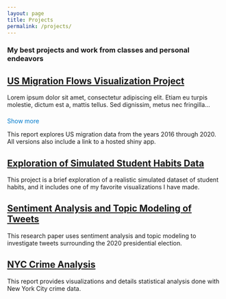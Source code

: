 ```yaml
---
layout: page
title: Projects
permalink: /projects/
---
```


### My best projects and work from classes and personal endeavors


<h2><a href="/projects/436proj/">US Migration Flows Visualization Project</a></h2>

<div class="collapsible-paragraph">
  <p class="collapsible-text">
    Lorem ipsum dolor sit amet, consectetur adipiscing elit. Etiam eu turpis molestie, dictum est a, mattis tellus. Sed dignissim, metus nec fringilla accumsan, risus sem sollicitudin lacus, ut interdum tellus elit sed risus. Maecenas eget condimentum velit, sit amet feugiat lectus.
  </p>
  <button class="toggle-btn" onclick="toggleParagraph(this)">Show more</button>
</div>
<script>
function toggleParagraph(btn) {
  const para = btn.previousElementSibling;
  para.classList.toggle('expanded');
  btn.textContent = para.classList.contains('expanded') ? 'Show less' : 'Show more';
}
</script>
<style>
.collapsible-text {
  display: -webkit-box;
  -webkit-line-clamp: 2;
  -webkit-box-orient: vertical;
  overflow: hidden;
  transition: max-height 0.3s;
  max-height: 3em; /* Adjust based on line height */
}
.collapsible-text.expanded {
  -webkit-line-clamp: unset;
  max-height: 100em;
}
.toggle-btn {
  background: none;
  border: none;
  color: #007acc;
  cursor: pointer;
  padding: 0;
  font: inherit;
  margin-top: 0.5em;
}
</style>

This report explores US migration data from the years 2016 through 2020. All versions also include a link to a hosted shiny app.


<h2><a href="/projects/studyhabits/">Exploration of Simulated Student Habits Data</a></h2>

This project is a brief exploration of a realistic simulated dataset of student habits, and it includes one of my favorite visualizations I have made.


<h2><a href="/projects/2020tweets/">Sentiment Analysis and Topic Modeling of Tweets</a></h2>

This research paper uses sentiment analysis and topic modeling to investigate tweets surrounding the 2020 presidential election.


<h2><a href="/projects/240proj/">NYC Crime Analysis</a></h2>

This report provides visualizations and details statistical analysis done with New York City crime data.